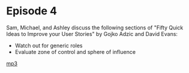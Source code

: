 Episode 4
=========

Sam, Michael, and Ashley discuss the following sections of &quot;Fifty Quick Ideas to Improve your User Stories&quot; by Gojko Adzic and David Evans: 
 
- Watch out for generic roles 
- Evaluate zone of control and sphere of influence

[mp3](https://github.com/AgileVentures/agile-book-club-podcast/raw/master/Ep.%204_%20Agile%20Book%20Club%20podcast%20-%20Fifty%20Quick%20Ideas%20to%20Improve%20your%20User%20Stories%20by%20Adzic_Evans.mp3)
